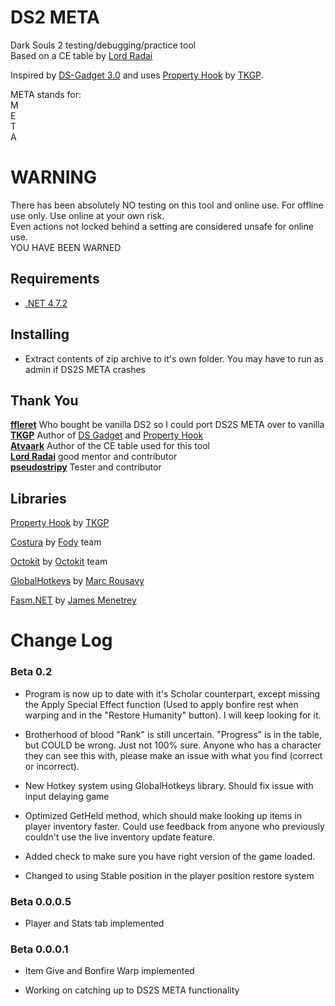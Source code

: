 # DS2 META  
 Dark Souls 2 testing/debugging/practice tool  
 Based on a CE table by [Lord Radai](https://github.com/LordRadai)  
 
 Inspired by [DS-Gadget 3.0](https://github.com/JKAnderson/DS-Gadget) and uses [Property Hook](https://github.com/JKAnderson/PropertyHook) by [TKGP](https://github.com/JKAnderson/).  
 
 META stands for:  
M  
E  
T  
A  
 
# WARNING  
 There has been absolutely NO testing on this tool and online use. For offline use only. Use online at your own risk.  
 Even actions not locked behind a setting are considered unsafe for online use.  
 YOU HAVE BEEN WARNED  

## Requirements  
* [.NET 4.7.2](https://www.microsoft.com/net/download/thank-you/net472)  

## Installing  
* Extract contents of zip archive to it's own folder. You may have to run as admin if DS2S META crashes  

## Thank You  
**[ffleret](https://www.twitch.tv/ffleret)** Who bought be vanilla DS2 so I could port DS2S META over to vanilla  
**[TKGP](https://github.com/JKAnderson/)** Author of [DS Gadget](https://github.com/JKAnderson/DS-Gadget) and [Property Hook](https://github.com/JKAnderson/PropertyHook)  
**[Atvaark](https://github.com/Atvaark)** Author of the CE table used for this tool  
**[Lord Radai](https://github.com/LordRadai)** good mentor and contributor  
**[pseudostripy](https://github.com/pseudostripy)** Tester and contributor   

## Libraries  
[Property Hook](https://github.com/JKAnderson/PropertyHook) by [TKGP](https://github.com/JKAnderson/)  

[Costura](https://github.com/Fody/Costura) by [Fody](https://github.com/Fody) team  

[Octokit](https://github.com/octokit/octokit.net) by [Octokit](https://github.com/octokit) team  

[GlobalHotkeys](https://github.com/mrousavy/Hotkeys) by [Marc Rousavy](https://github.com/mrousavy)  

[Fasm.NET](https://github.com/JamesMenetrey/Fasm.NET) by [James Menetrey](https://github.com/JamesMenetrey)  

# Change Log  
### Beta 0.2  

* Program is now up to date with it's Scholar counterpart, except missing the Apply Special Effect function (Used to apply bonfire rest when warping and in the "Restore Humanity" button). I will keep looking for it.  

* Brotherhood of blood "Rank" is still uncertain. "Progress" is in the table, but COULD be wrong. Just not 100% sure. Anyone who has a character they can see this with, please make an issue with what you find (correct or incorrect).  

* New Hotkey system using GlobalHotkeys library. Should fix issue with input delaying game

* Optimized GetHeld method, which should make looking up items in player inventory faster. Could use feedback from anyone who previously couldn't use the live inventory update feature.  

* Added check to make sure you have right version of the game loaded.  

* Changed to using Stable position in the player position restore system  

### Beta 0.0.0.5  

* Player and Stats tab implemented    

### Beta 0.0.0.1  

* Item Give and Bonfire Warp implemented    

* Working on catching up to DS2S META functionality  
